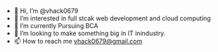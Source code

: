 - 👋 Hi, I’m @vhack0679
- 👀 I’m interested in full stcak web development and cloud computing  
- 🌱 I’m currently Pursuing  BCA
- 💞️ I’m looking to make something big in IT inindustry.
- 📫 How to reach me vhack0679@gmail.com

<!---
vhack0679/vhack0679 is a ✨ special ✨ repository because its `README.md` (this file) appears on your GitHub profile.
You can click the Preview link to take a look at your changes.
--->
